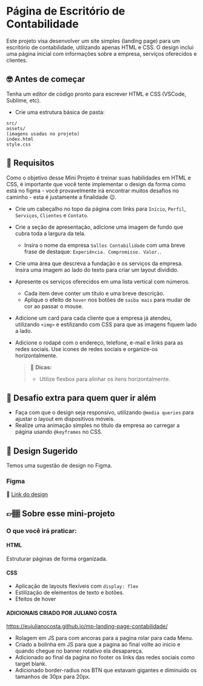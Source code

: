 # Página de Escritório de Contabilidade

Este projeto visa desenvolver um site simples (landing page) para um escritório de contabilidade, utilizando apenas HTML e CSS. O design inclui uma página inicial com informações sobre a empresa, serviços oferecidos e clientes.


## 🤓 Antes de começar

Tenha um editor de código pronto para escrever HTML e CSS (VSCode, Sublime, etc).

- Crie uma estrutura básica de pasta:
```
src/
assets/
(imagens usadas no projeto)
index.html
style.css
```

## 🔨 Requisitos

Como o objetivo desse Mini Projeto é treinar suas habilidades em HTML e CSS, é importante que você tente implementar o design da forma como está no figma - você provavelmente irá encontrar muitos desafios no caminho - esta é justamente a finalidade 😉. 

- Crie um cabeçalho no topo da página com links para `Início`, `Perfil`, `Serviços`, `Clientes` e `Contato`.
- Crie a seção de apresentação, adicione uma imagem de fundo que cubra toda a largura da tela.
	- Insira o nome da empresa `Salles Contabilidade` com uma breve frase de destaque: `Experiência. Compromisso. Valor.`.
- Crie uma área que descreva a fundação e os serviços da empresa. Insira uma imagem ao lado do texto para criar um layout dividido.
- Apresente os serviços oferecidos em uma lista vertical com números.
	- Cada item deve conter um título e uma breve descrição.
	- Aplique  o efeito de `hover` nos botões de `saiba mais` para mudar de cor ao passar o mouse.
- Adicione um card para cada cliente que a empresa já atendeu, utilizando `<img>` e estilizando com CSS para que as imagens fiquem lado a lado.
- Adicione o rodapé com o endereço, telefone, e-mail e links para as redes sociais. Use ícones de redes sociais e organize-os horizontalmente.

	> 👀 **Dicas:**
	> - Utilize flexbox para alinhar os itens horizontalmente.

## 🔨 Desafio extra para quem quer ir além

- Faça com que o design seja responsivo, utilizando `@media queries` para ajustar o layout em dispositivos móveis.
-  Realize uma animação simples no título da empresa ao carregar a página usando `@keyframes` no CSS.


## 🎨 Design Sugerido

Temos uma sugestão de design no Figma. 

### Figma

🔗 [Link do design](https://www.figma.com/community/file/1420500199815050431)

## 👉🏽 Sobre esse mini-projeto

### O que você irá praticar:

#### HTML
Estruturar páginas de forma organizada.

#### CSS
- Aplicação de layouts flexíveis com `display: flex`
- Estilização de elementos de texto e botões.
- Efeitos de hover

#### ADICIONAIS CRIADO POR JULIANO COSTA

https://eujulianocosta.github.io/mp-landing-page-contabilidade/

- Rolagem em JS para com ancoras para a pagina rolar para cada Menu.
- Criado a bolinha em JS para que a pagina ao final volte ao inicio e quando chegue no banner rotativo ela desapareça.
- Adicionado ao final da pagina no footer os links das redes sociais como target blank.
- Adicionado border-radius nos BTN que estavam gigantes e diminuido os tamanhos de 30px para 20px.
